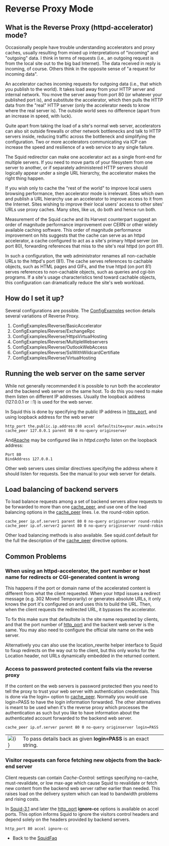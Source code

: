 # Reverse Proxy Mode

## What is the Reverse Proxy (httpd-accelerator) mode?

Occasionally people have trouble understanding accelerators and proxy
caches, usually resulting from mixed up interpretations of "incoming"
and "outgoing" data. I think in terms of requests (i.e., an outgoing
request is from the local site out to the big bad Internet). The data
received in reply is incoming, of course. Others think in the opposite
sense of "a request for incoming data".

An accelerator caches incoming requests for outgoing data (i.e., that
which you publish to the world). It takes load away from your HTTP
server and internal network. You move the server away from port 80 (or
whatever your published port is), and substitute the accelerator, which
then pulls the HTTP data from the "real" HTTP server (only the
accelerator needs to know where the real server is). The outside world
sees no difference (apart from an increase in speed, with luck).

Quite apart from taking the load of a site's normal web server,
accelerators can also sit outside firewalls or other network bottlenecks
and talk to HTTP servers inside, reducing traffic across the bottleneck
and simplifying the configuration. Two or more accelerators
communicating via ICP can increase the speed and resilience of a web
service to any single failure.

The Squid redirector can make one accelerator act as a single front-end
for multiple servers. If you need to move parts of your filesystem from
one server to another, or if separately administered HTTP servers should
logically appear under a single URL hierarchy, the accelerator makes the
right thing happen.

If you wish only to cache the "rest of the world" to improve local users
browsing performance, then accelerator mode is irrelevant. Sites which
own and publish a URL hierarchy use an accelerator to improve access to
it from the Internet. Sites wishing to improve their local users' access
to other sites' URLs use proxy caches. Many sites, like us, do both and
hence run both.

Measurement of the Squid cache and its Harvest counterpart suggest an
order of magnitude performance improvement over CERN or other widely
available caching software. This order of magnitude performance
improvement on hits suggests that the cache can serve as an httpd
accelerator, a cache configured to act as a site's primary httpd server
(on port 80), forwarding references that miss to the site's real httpd
(on port 81).

In such a configuration, the web administrator renames all non-cachable
URLs to the httpd's port (81). The cache serves references to cachable
objects, such as HTML pages and GIFs, and the true httpd (on port 81)
serves references to non-cachable objects, such as queries and cgi-bin
programs. If a site's usage characteristics tend toward cachable
objects, this configuration can dramatically reduce the site's web
workload.

## How do I set it up?

Several configurations are possible. The
[ConfigExamples](https://wiki.squid-cache.org/action/show/SquidFaq/ReverseProxy/ConfigExamples#)
section details several variations of Reverse Proxy.

1.  ConfigExamples/Reverse/BasicAccelerator
2.  ConfigExamples/Reverse/ExchangeRpc
3.  ConfigExamples/Reverse/HttpsVirtualHosting
4.  ConfigExamples/Reverse/MultipleWebservers
5.  ConfigExamples/Reverse/OutlookWebAccess
6.  ConfigExamples/Reverse/SslWithWildcardCertifiate
7.  ConfigExamples/Reverse/VirtualHosting

## Running the web server on the same server

While not generally recommended it is possible to run both the
accelerator and the backend web server on the same host. To do this you
need to make them listen on different IP addresses. Usually the loopback
address (127.0.0.1 or ::1) is used for the web server.

In Squid this is done by specifying the public IP address in
[http\_port](http://www.squid-cache.org/Doc/config/http_port#), and
using loopback address for the web server

    http_port the.public.ip.address:80 accel defaultsite=your.main.website
    cache_peer 127.0.0.1 parent 80 0 no-query originserver

And[Apache](http://www.apache.org/) may be configured like in
*httpd.conf*to listen on the loopback address:

    Port 80
    BindAddress 127.0.0.1

Other web servers uses similar directives specifying the address where
it should listen for requests. See the manual to your web server for
details.

## Load balancing of backend servers

To load balance requests among a set of backend servers allow requests
to be forwarded to more than one
[cache\_peer](http://www.squid-cache.org/Doc/config/cache_peer#), and
use one of the load balancing options in the
[cache\_peer](http://www.squid-cache.org/Doc/config/cache_peer#) lines.
I.e. the round-robin option.

    cache_peer ip.of.server1 parent 80 0 no-query originserver round-robin
    cache_peer ip.of.server2 parent 80 0 no-query originserver round-robin

Other load balancing methods is also available. See squid.conf.default
for the full the description of the
[cache\_peer](http://www.squid-cache.org/Doc/config/cache_peer#)
directive options.

## Common Problems

### When using an httpd-accelerator, the port number or host name for redirects or CGI-generated content is wrong

This happens if the port or domain name of the accelerated content is
different from what the client requested. When your httpd issues a
redirect message (e.g. 302 Moved Temporarily) or generates absolute
URLs, it only knows the port it's configured on and uses this to build
the URL. Then, when the client requests the redirected URL, it bypasses
the accelerator.

To fix this make sure that defaultsite is the site name requested by
clients, and that the port number of
[http\_port](http://www.squid-cache.org/Doc/config/http_port#) and the
backent web server is the same. You may also need to configure the
official site name on the web server.

Alternatively you can also use the location\_rewrite helper interface to
Squid to fixup redirects on the way out to the client, but this only
works for the Location header, not URLs dynamically embedded in the
returned content.

### Access to password protected content fails via the reverse proxy

If the content on the web servers is password protected then you need to
tell the proxy to trust your web server with authentication credentials.
This is done via the login= option to
[cache\_peer](http://www.squid-cache.org/Doc/config/cache_peer#).
Normally you would use login=PASS to have the login information
forwarded. The other alternatives is meant to be used when it's the
reverse proxy which processes the authentication as such but you like to
have information about the authenticated account forwarded to the
backend web server.

    cache_peer ip.of.server parent 80 0 no-query originserver login=PASS

|                                                                        |                                                                  |
| ---------------------------------------------------------------------- | ---------------------------------------------------------------- |
| ![{i}](https://wiki.squid-cache.org/wiki/squidtheme/img/icon-info.png) | To pass details back as given **login=PASS** is an exact string. |

### Visitor requests can force fetching new objects from the back-end server

Client requests can contain *Cache-Control:* settings specifying
no-cache, must-revalidate, or low max-age which cause Squid to
revalidate or fetch new content from the backend web server rather
earlier than needed. This raises load on the delivery system which can
lead to bandwidth problems and rising costs.

In
[Squid-3.1](https://wiki.squid-cache.org/action/show/SquidFaq/ReverseProxy/Squid-3.1#)
and later the
[http\_port](http://www.squid-cache.org/Doc/config/http_port#)
**ignore-cc** options is available on accel ports. This option informs
Squid to ignore the visitors control headers and depend solely on the
headers provided by backend servers.

    http_port 80 accel ignore-cc

  - Back to the
    [SquidFaq](https://wiki.squid-cache.org/action/show/SquidFaq/ReverseProxy/SquidFaq#)
